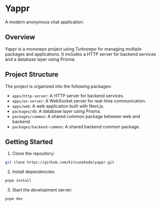# Yappr

A modern anonymous chat application.

## Overview

Yappr is a monorepo project using Turborepo for managing multiple packages and applications. It includes a HTTP server for backend services and a database layer using Prisma.

## Project Structure

The project is organized into the following packages:

- `apps/http-server`: A HTTP server for backend services.
- `apps/ws-server`: A WebSocket server for real-time communication.
- `apps/web`: A web application built with Next.js.
- `packages/db`: A database layer using Prisma.
- `packages/common`: A shared common package between web and backend.
- `packages/backend-common`: A shared backend common package.


## Getting Started

1. Clone the repository:

```bash
git clone https://github.com/kitsunekode/yappr.git
```

2. Install dependencies:

```bash
pnpm install
```

3. Start the development server:

```bash
pnpm dev
```
